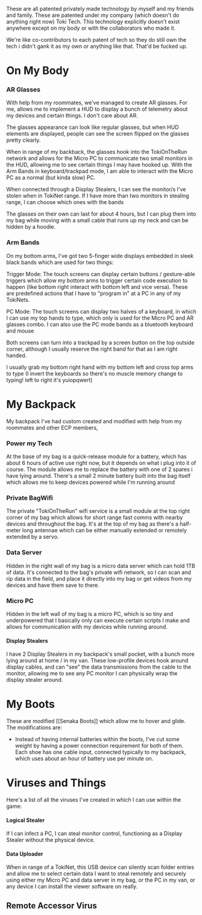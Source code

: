 These are all patented privately made technology by myself and my friends and family. These are patented under my company (which doesn't do anything right now) Toki Tech. This technology explicitly doesn't exist anywhere except on my body or with the collaborators who made it.

We're like co-contributors to each patent of tech so they do still own the tech i didn't gank it as my own or anything like that. That'd be fucked up.

# On My Body

### AR Glasses
With help from my roommates, we've managed to create AR glasses. For me, allows me to implement a HUD to display a bunch of telemetry about my devices and certain things. I don't care about AR.

The glasses appearance can look like regular glasses, but when HUD elements are displayed, people can see the screen flipped on the glasses pretty clearly.

When in range of my backback, the glasses hook into the TokiOnTheRun network and allows for the Micro PC to communicate two small monitors in the HUD, allowing me to see certain things I may have hooked up. With the Arm Bands in keyboard/trackpad mode, I am able to interact with the Micro PC as a normal (but kinda slow) PC. 

When connected through a Display Stealers, I can see the monitor/s I've stolen when in TokiNet range. If I have more than two monitors in stealing range, I can choose which ones with the bands

The glasses on their own can last for about 4 hours, but I can plug them into my bag while moving with a small cable that runs up my neck and can be hidden by a hoodie.

### Arm Bands
On my bottom arms, I've got two 5-finger wide displays embedded in sleek black bands which are used for two things:

Trigger Mode:
The touch screens can display certain buttons / gesture-able triggers which allow my bottom arms to trigger certain code execution to happen (like bottom right interact with bottom left and vice versa). 
These are predefined actions that I have to "program in" at a PC in any of my TokiNets. 

PC Mode:
The touch screens can display two halves of a keyboard, in which I can use my top hands to type, which only is used for the Micro PC and AR glasses combo.
I can also use the PC mode bands as a bluetooth keyboard and mouse

Both screens can turn into a trackpad by a screen button on the top outside corner, although I usually reserve the right band for that as I am right handed.

I usually grab my bottom right hand with my bottom left and cross top arms to type (I invert the keyboards so there's no muscle memory change to typing! left to right it's yuiopqwert)


# My Backpack

My backpack I've had custom created and modified with help from my roommates and other ECP members, 

### Power my Tech
At the base of my bag is a quick-release module for a battery, which has about 6 hours of active use right now, but it depends on what i plug into it of course. The module allows me to replace the battery with one of 2 spares i have lying around. There's a small 2 minute battery built into the bag itself which allows me to keep devices powered while I'm running around


### Private BagWifi
The private "TokiOnTheRun" wifi service is a small module at the top right corner of my bag which allows for short range fast comms with nearby devices and throughout the bag. It's at the top of my bag as there's a half-meter long antennae which can be either manually extended or remotely extended by a servo. 

### Data Server
Hidden in the right wall of my bag is a micro data server which can hold 1TB of data. It's connected to the bag's private wifi network, so I can scan and rip data in the field, and place it directly into my bag or get videos from my devices and have them save to there. 

### Micro PC
Hidden in the left wall of my bag is a micro PC, which is so tiny and underpowered that I basically only can execute certain scripts I make and allows for communication with my devices while running around.

#### Display Stealers
I have 2 Display Stealers in my backpack's small pocket, with a bunch more lying around at home / in my van. These low-profile devices hook around display cables, and can "see" the data transmissions from the cable to the monitor, allowing me to see any PC monitor I can physically wrap the display stealer around.

# My Boots
These are modified [[Senaka Boots]] which allow me to hover and glide. The modifications are:
- Instead of having internal batteries within the boots, I've cut some weight by having a power connection requirement for both of them. Each shoe has one cable input, connected typically to my backpack, which uses about an hour of battery use per minute on. 


# Viruses and Things
Here's a list of all the viruses I've created in which I can use within the game:

#### Logical Stealer
If I can infect a PC, I can steal monitor control, functioning as a Display Stealer without the physical device.

#### Data Uploader
When in range of a TokiNet, this USB device can silently scan folder entries and allow me to select certain data I want to steal remotely and securely using either my Micro PC and data server in my bag, or the PC in my van, or any device I can install the viewer software on really.

## Remote Accessor Virus

